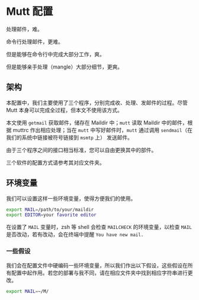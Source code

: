 # Mutt 配置

处理邮件，难。

命令行处理邮件，更难。

但是能够在命令行中完成大部分工作，爽。

但是能够亲手处理（mangle）大部分细节，更爽。

## 架构

本配置中，我们主要使用了三个程序，分别完成收、处理、发邮件的过程。尽管 Mutt 本身可以完成全过程，但本文不使用该方式。

本文使用 `getmail` 获取邮件，储存在 Maildir 中；`mutt` 读取 Maildir 中的邮件，根据 muttrc 作出相应处理；当在 `mutt` 中写好邮件时，`mutt` 通过调用 `sendmail`（在我们的系统中链接被符号链接到 `msmtp` 上） 发送邮件。

由于三个程序之间的接口相当标准，您可以自由更换其中的部件。

三个软件的配置方式请参考其对应文件夹。

## 环境变量

我们可以设置这样一些环境变量，使得方便我们的使用。

```bash
export MAIL=/path/to/your/maildir
export EDITOR=your favorite editor
```

在设置了 `MAIL` 变量时，zsh 等 shell 会检查 `MAILCHECK` 的环境变量，以检查 `MAIL` 是否改动，若有改动，会在终端中提醒 `You have new mail.`

### 一些假设

我们会在配置文件中硬编码一些环境变量，所以我们作出以下假设，这些假设在所有配置中起作用。若您的部署与我不同，请在相应文件夹中找到相应字符串进行更改。

```bash
export MAIL=~/M/
```
